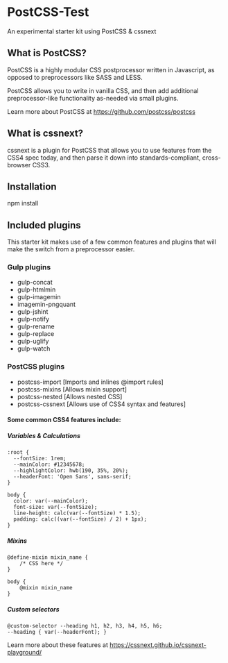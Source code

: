 # PostCSS-Test
An experimental starter kit using PostCSS & cssnext

## What is PostCSS?
PostCSS is a highly modular CSS postprocessor written in Javascript, as opposed to preprocessors like SASS and LESS. 

PostCSS allows you to write in vanilla CSS, and then add additional preprocessor-like functionality as-needed via small plugins.

Learn more about PostCSS at https://github.com/postcss/postcss

## What is cssnext?
cssnext is a plugin for PostCSS that allows you to use features from the CSS4 spec today, and then parse it down into standards-compliant, cross-browser CSS3.

## Installation

npm install

## Included plugins
This starter kit makes use of a few common features and plugins that will make the switch from a preprocessor easier.

### Gulp plugins
- gulp-concat
- gulp-htmlmin
- gulp-imagemin
- imagemin-pngquant
- gulp-jshint
- gulp-notify
- gulp-rename
- gulp-replace
- gulp-uglify
- gulp-watch

### PostCSS plugins
- postcss-import [Imports and inlines @import rules]
- postcss-mixins [Allows mixin support]
- postcss-nested [Allows nested CSS]
- postcss-cssnext [Allows use of CSS4 syntax and features]

#### Some common CSS4 features include:
##### Variables & Calculations
```
:root {
  --fontSize: 1rem;
  --mainColor: #12345678;
  --highlightColor: hwb(190, 35%, 20%);
  --headerFont: 'Open Sans', sans-serif;
}

body {
  color: var(--mainColor);
  font-size: var(--fontSize);
  line-height: calc(var(--fontSize) * 1.5);
  padding: calc((var(--fontSize) / 2) + 1px);
}

```
##### Mixins
```
@define-mixin mixin_name { 
	/* CSS here */ 
}

body {
	@mixin mixin_name
}
```
##### Custom selectors
```
@custom-selector --heading h1, h2, h3, h4, h5, h6;
--heading { var(--headerFont); }
```

Learn more about these features at https://cssnext.github.io/cssnext-playground/